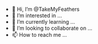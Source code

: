 - 👋 Hi, I’m @TakeMyFeathers
- 👀 I’m interested in ...
- 🌱 I’m currently learning ...
- 💞️ I’m looking to collaborate on ...
- 📫 How to reach me ...

<!---
TakeMyFeathers/TakeMyFeathers is a ✨ special ✨ repository because its `README.md` (this file) appears on your GitHub profile.
You can click the Preview link to take a look at your changes.
--->
